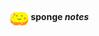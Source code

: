 
<img src="public/sponge.png" style="width:30px;vertical-align:middle">  
<b>sponge <i>notes</i></b>
